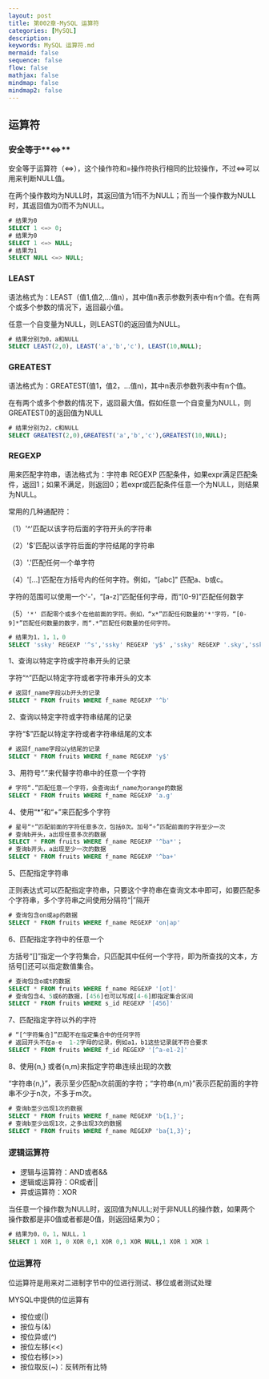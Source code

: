 ```yaml
---
layout: post
title: 第002章-MySQL 运算符
categories: [MySQL]
description: 
keywords: MySQL 运算符.md
mermaid: false
sequence: false
flow: false
mathjax: false
mindmap: false
mindmap2: false
---
```

## 运算符

### 安全等于**<=>**

安全等于运算符（<=>），这个操作符和=操作符执行相同的比较操作，不过<=>可以用来判断NULL值。

在两个操作数均为NULL时，其返回值为1而不为NULL；而当一个操作数为NULL时，其返回值为0而不为NULL。

```sql
# 结果为0
SELECT 1 <=> 0;
# 结果为0
SELECT 1 <=> NULL;
# 结果为1
SELECT NULL <=> NULL;
```



### LEAST

语法格式为：LEAST（值1,值2,...值n），其中值n表示参数列表中有n个值。在有两个或多个参数的情况下，返回最小值。

任意一个自变量为NULL，则LEAST()的返回值为NULL。

```sql
# 结果分别为0，a和NULL
SELECT LEAST(2,0), LEAST('a','b','c'), LEAST(10,NULL);
```



### **GREATEST**

语法格式为：GREATEST(值1，值2，...值n)，其中n表示参数列表中有n个值。

在有两个或多个参数的情况下，返回最大值。假如任意一个自变量为NULL，则GREATEST()的返回值为NULL

```sql
# 结果分别为2，c和NULL
SELECT GREATEST(2,0),GREATEST('a','b','c'),GREATEST(10,NULL);
```



### **REGEXP**

用来匹配字符串，语法格式为：字符串 REGEXP  匹配条件，如果expr满足匹配条件，返回1；如果不满足，则返回0；若expr或匹配条件任意一个为NULL，则结果为NULL。

常用的几种通配符：

（1）'^'匹配以该字符后面的字符开头的字符串

（2）'$'匹配以该字符后面的字符结尾的字符串

（3）'.'匹配任何一个单字符

（4）'[...]'匹配在方括号内的任何字符。例如，“[abc]" 匹配a、b或c。

字符的范围可以使用一个'-'，“[a-z]”匹配任何字母，而“[0-9]”匹配任何数字

（5）`'*' 匹配零个或多个在他前面的字符。例如，“x*”匹配任何数量的'*'字符，“[0-9]*”匹配任何数量的数字，而“.*”匹配任何数量的任何字符。`



```sql
# 结果为1，1，1，0
SELECT 'ssky' REGEXP '^s','ssky' REGEXP 'y$' ,'ssky' REGEXP '.sky','ssky' REGEXP '[ab]';
```



1、查询以特定字符或字符串开头的记录

字符“^”匹配以特定字符或者字符串开头的文本

```sql
# 返回f_name字段以b开头的记录
SELECT * FROM fruits WHERE f_name REGEXP '^b'
```



2、查询以特定字符或字符串结尾的记录

字符“$”匹配以特定字符或者字符串结尾的文本

```sql
# 返回f_name字段以y结尾的记录
SELECT * FROM fruits WHERE f_name REGEXP 'y$'
```



3、用符号“.”来代替字符串中的任意一个字符

```sql
# 字符“.”匹配任意一个字符，会查询出f_name为orange的数据
SELECT * FROM fruits WHERE f_name REGEXP 'a.g'
```



4、使用“*”和“+”来匹配多个字符

```sql
# 星号“*”匹配前面的字符任意多次，包括0次。加号“+”匹配前面的字符至少一次
# 查询b开头，a出现任意多次的数据
SELECT * FROM fruits WHERE f_name REGEXP '^ba*'；
# 查询b开头，a出现至少一次的数据
SELECT * FROM fruits WHERE f_name REGEXP '^ba+'
```



5、匹配指定字符串

正则表达式可以匹配指定字符串，只要这个字符串在查询文本中即可，如要匹配多个字符串，多个字符串之间使用分隔符“|”隔开

```sql
# 查询包含on或ap的数据
SELECT * FROM fruits WHERE f_name REGEXP 'on|ap'
```



6、匹配指定字符中的任意一个

方括号“[]”指定一个字符集合，只匹配其中任何一个字符，即为所查找的文本，方括号[]还可以指定数值集合。

```sql
# 查询包含o或t的数据
SELECT * FROM fruits WHERE f_name REGEXP '[ot]'
# 查询包含4、5或6的数据，[456]也可以写成[4-6]即指定集合区间
SELECT * FROM fruits WHERE s_id REGEXP '[456]'
```



7、匹配指定字符以外的字符

```sql
# “[^字符集合]”匹配不在指定集合中的任何字符
# 返回开头不在a-e  1-2字母的记录，例如a1，b1这些记录就不符合要求
SELECT * FROM fruits WHERE f_id REGEXP '[^a-e1-2]'
```



8、使用{n,} 或者{n,m}来指定字符串连续出现的次数

“字符串{n,}”，表示至少匹配n次前面的字符；“字符串{n,m}”表示匹配前面的字符串不少于n次，不多于m次。

```sql
# 查询b至少出现1次的数据
SELECT * FROM fruits WHERE f_name REGEXP 'b{1,}';
# 查询b至少出现1次，之多出现3次的数据
SELECT * FROM fruits WHERE f_name REGEXP 'ba{1,3}';
```



### 逻辑运算符

- 逻辑与运算符：AND或者&&
- 逻辑或运算符：OR或者||
- 异或运算符：XOR

当任意一个操作数为NULL时，返回值为NULL;对于非NULL的操作数，如果两个操作数都是非0值或者都是0值，则返回结果为0；

```sql
# 结果为0，0，1，NULL，1
SELECT 1 XOR 1, 0 XOR 0,1 XOR 0,1 XOR NULL,1 XOR 1 XOR 1
```



### 位运算符

位运算符是用来对二进制字节中的位进行测试、移位或者测试处理

MYSQL中提供的位运算有

- 按位或(|)
- 按位与(&)
- 按位异或(^)
- 按位左移(<<)
- 按位右移(>>)
- 按位取反(~)：反转所有比特